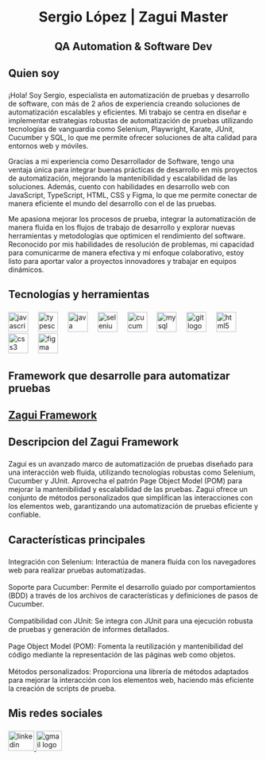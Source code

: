 <h1 align="center">Sergio López | Zagui Master</h1>

###

<h2 align="center">QA Automation & Software Dev</h2>

###

<h2 align="left">Quien soy</h2>

###

<p align="left">¡Hola! Soy Sergio, especialista en automatización de pruebas y desarrollo de software, con más de 2 años de experiencia creando soluciones de automatización escalables y eficientes. Mi trabajo se centra en diseñar e implementar estrategias robustas de automatización de pruebas utilizando tecnologías de vanguardia como Selenium, Playwright, Karate, JUnit, Cucumber y SQL, lo que me permite ofrecer soluciones de alta calidad para entornos web y móviles.

Gracias a mi experiencia como Desarrollador de Software, tengo una ventaja única para integrar buenas prácticas de desarrollo en mis proyectos de automatización, mejorando la mantenibilidad y escalabilidad de las soluciones. Además, cuento con habilidades en desarrollo web con JavaScript, TypeScript, HTML, CSS y Figma, lo que me permite conectar de manera eficiente el mundo del desarrollo con el de las pruebas.

Me apasiona mejorar los procesos de prueba, integrar la automatización de manera fluida en los flujos de trabajo de desarrollo y explorar nuevas herramientas y metodologías que optimicen el rendimiento del software. Reconocido por mis habilidades de resolución de problemas, mi capacidad para comunicarme de manera efectiva y mi enfoque colaborativo, estoy listo para aportar valor a proyectos innovadores y trabajar en equipos dinámicos.</p>

###

<h2 align="left">Tecnologías y herramientas</h2>

###

<div align="left">
  <img src="https://cdn.jsdelivr.net/gh/devicons/devicon/icons/javascript/javascript-original.svg" height="40" alt="javascript logo"  />
  <img width="12" />
  <img src="https://cdn.jsdelivr.net/gh/devicons/devicon/icons/typescript/typescript-original.svg" height="40" alt="typescript logo"  />
  <img width="12" />
  <img src="https://cdn.jsdelivr.net/gh/devicons/devicon/icons/java/java-original.svg" height="40" alt="java logo"  />
  <img width="12" />
  <img src="https://cdn.jsdelivr.net/gh/devicons/devicon/icons/selenium/selenium-original.svg" height="40" alt="selenium logo"  />
  <img width="12" />
  <img src="https://cdn.jsdelivr.net/gh/devicons/devicon/icons/cucumber/cucumber-plain.svg" height="40" alt="cucumber logo"  />
  <img width="12" />
  <img src="https://cdn.jsdelivr.net/gh/devicons/devicon/icons/mysql/mysql-original.svg" height="40" alt="mysql logo"  />
  <img width="12" />
  <img src="https://cdn.jsdelivr.net/gh/devicons/devicon/icons/git/git-original.svg" height="40" alt="git logo"  />
  <img width="12" />
  <img src="https://cdn.jsdelivr.net/gh/devicons/devicon/icons/html5/html5-original.svg" height="40" alt="html5 logo"  />
  <img width="12" />
  <img src="https://cdn.jsdelivr.net/gh/devicons/devicon/icons/css3/css3-original.svg" height="40" alt="css3 logo"  />
  <img width="12" />
  <img src="https://cdn.jsdelivr.net/gh/devicons/devicon/icons/figma/figma-original.svg" height="40" alt="figma logo"  />
</div>

###
<h2 align="left"></h2>

<h2 align="left">Framework que desarrolle para automatizar pruebas</h2>

###

## [Zagui  Framework](https://github.com/Zagui-Framework/Zagui.git)

###

<h2 align="left">Descripcion del Zagui Framework</h2>

###

<p align="left">Zagui es un avanzado marco de automatización de pruebas diseñado para una interacción web fluida, utilizando tecnologías robustas como Selenium, Cucumber y JUnit. Aprovecha el patrón Page Object Model (POM) para mejorar la mantenibilidad y escalabilidad de las pruebas. Zagui ofrece un conjunto de métodos personalizados que simplifican las interacciones con los elementos web, garantizando una automatización de pruebas eficiente y confiable.</p>

###

<h2 align="left">Características principales</h2>

###

<p align="left">Integración con Selenium: Interactúa de manera fluida con los navegadores web para realizar pruebas automatizadas.<br><br>Soporte para Cucumber: Permite el desarrollo guiado por comportamientos (BDD) a través de los archivos de características y definiciones de pasos de Cucumber.<br><br>Compatibilidad con JUnit: Se integra con JUnit para una ejecución robusta de pruebas y generación de informes detallados.<br><br>Page Object Model (POM): Fomenta la reutilización y mantenibilidad del código mediante la representación de las páginas web como objetos.<br><br>Métodos personalizados: Proporciona una librería de métodos adaptados para mejorar la interacción con los elementos web, haciendo más eficiente la creación de scripts de prueba.</p>

###

<h2 align="left">Mis redes sociales</h2>

###

<div align="left">
   <a href="https://www.linkedin.com/in/sergio-lopez-a39178262/" target="_blank">
    <img src="https://raw.githubusercontent.com/maurodesouza/profile-readme-generator/master/src/assets/icons/social/linkedin/default.svg" width="52" height="40" alt="linkedin logo"  />
  </a>
<a href="mailto:sergio.alejandro5741@gmail.com" target="_blank">
    <img src="https://raw.githubusercontent.com/maurodesouza/profile-readme-generator/master/src/assets/icons/social/gmail/default.svg" width="52" height="40" alt="gmail logo"  />
  </a>

</div>

###
